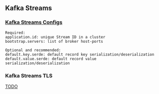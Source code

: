 ## Kafka Streams

### [Kafka Streams Configs](https://kafka.apache.org/23/documentation/#streamsconfigs)

```
Required:
application.id: unique Stream ID in a cluster
bootstrap.servers: list of broker host-ports

Optional and recommended:
default.key.serde: default record key serialization/deserialization
default.value.serde: default record value serialization/deserialization
```

### Kafka Streams TLS

[TODO](DeveloperGuide/StreamsSecurity)

